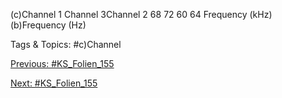 (c)Channel 1 Channel 3Channel 2
68 72
60 64
Frequency (kHz)
(b)Frequency (Hz)

   Tags & Topics:
   #c)Channel

[Previous: #KS_Folien_155](KS_Folien_155.md)

[Next: #KS_Folien_155](KS_Folien_155.md)